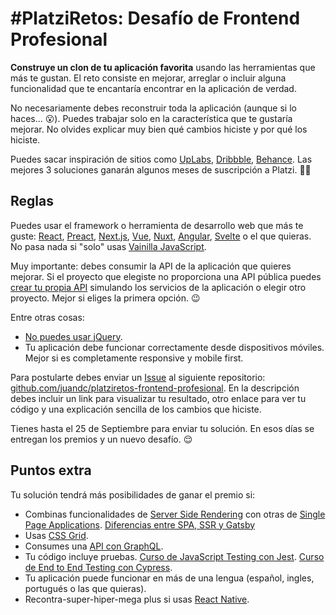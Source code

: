 # #PlatziRetos: Desafío de Frontend Profesional

**Construye un clon de tu aplicación favorita** usando las herramientas que más te gustan. El reto consiste en mejorar, arreglar o incluir alguna funcionalidad que te encantaría encontrar en la aplicación de verdad.

No necesariamente debes reconstruir toda la aplicación (aunque si lo haces... :open_mouth:). Puedes trabajar solo en la característica que te gustaría mejorar. No olvides explicar muy bien qué cambios hiciste y por qué los hiciste.

Puedes sacar inspiración de sitios como [UpLabs](https://www.uplabs.com/), [Dribbble](http://dribbble.com), [Behance](https://www.behance.net). Las mejores 3 soluciones ganarán algunos meses de suscripción a Platzi. :raised_hands::green_heart:

## Reglas

Puedes usar el framework o herramienta de desarrollo web que más te guste: [React](https://platzi.com/clases/react/), [Preact](https://preactjs.com/), [Next.js](https://platzi.com/next), [Vue](https://platzi.com/vue/), [Nuxt](https://nuxtjs.org/), [Angular](https://platzi.com/desarrollo-angular/), [Svelte](https://platzi.com/blog/svelte-un-nuevo-framework-para-crear-aplicaciones-web-mejoradas/) o el que quieras. No pasa nada si "solo" usas [Vainilla JavaScript](https://platzi.com/clases/javascript-profesional/).

Muy importante: debes consumir la API de la aplicación que quieres mejorar. Si el proyecto que elegiste no proporciona una API pública puedes [crear tu propia API](https://platzi.com/blog/contruye-tu-api-publica-con-firebase-cloud-functions/) simulando los servicios de la aplicación o elegir otro proyecto. Mejor si eliges la primera opción. :wink:

Entre otras cosas:

- [No puedes usar jQuery](https://platzi.com/clases/jquery-js/).
- Tu aplicación debe funcionar correctamente desde dispositivos móviles. Mejor si es completamente responsive y mobile first.

Para postularte debes enviar un [Issue](https://github.com/juandc/platziretos-frontend-profesional/issues) al siguiente repositorio: [github.com/juandc/platziretos-frontend-profesional](https://github.com/juandc/platziretos-frontend-profesional). En la descripción debes incluir un link para visualizar tu resultado, otro enlace para ver tu código y una explicación sencilla de los cambios que hiciste.

Tienes hasta el 25 de Septiembre para enviar tu solución. En esos días se entregan los premios y un nuevo desafío. :relieved:

## Puntos extra

Tu solución tendrá más posibilidades de ganar el premio si:

- Combinas funcionalidades de [Server Side Rendering](https://platzi.com/cursos/ssr/) con otras de [Single Page Applications](https://platzi.com/blog/una-single-page-application-no-es-tu-mejor-opcion/). [Diferencias entre SPA, SSR y Gatsby](https://platzi.com/clases/1618-gatsby/21373-diferencias-entre-spa-ssr-y-gats-2/)
- Usas [CSS Grid](https://platzi.com/clases/css-grid-layout/).
- Consumes una [API con GraphQL](https://platzi.com/clases/graphql/).
- Tu código incluye pruebas. [Curso de JavaScript Testing con Jest](https://platzi.com/clases/js-jest/). [Curso de End to End Testing con Cypress](https://platzi.com/clases/testing-cypress/).
- Tu aplicación puede funcionar en más de una lengua (español, ingles, portugués o las que quieras).
- Recontra-super-hiper-mega plus si usas [React Native](https://platzi.com/react-native/).
